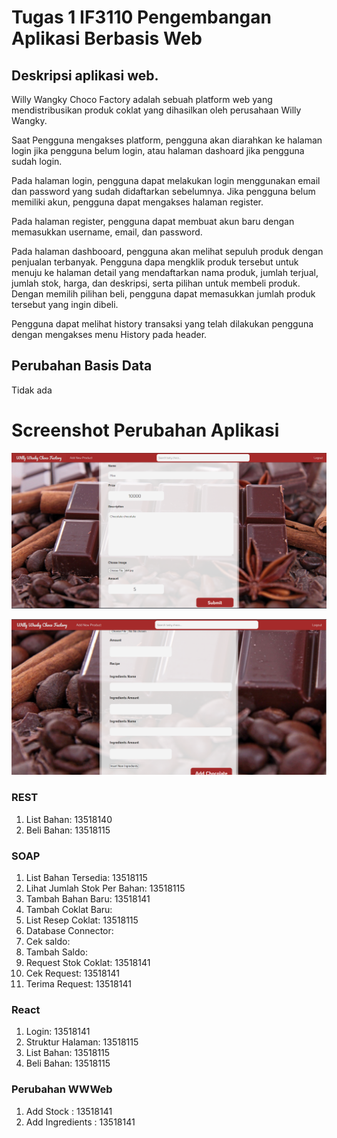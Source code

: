 # Tugas 1 IF3110 Pengembangan Aplikasi Berbasis Web

## Deskripsi aplikasi web.

Willy Wangky Choco Factory adalah sebuah platform web yang mendistribusikan produk coklat yang dihasilkan oleh perusahaan Willy Wangky.

Saat Pengguna mengakses platform, pengguna akan diarahkan ke halaman login jika pengguna belum login, atau halaman dashoard jika pengguna sudah login.

Pada halaman login, pengguna dapat melakukan login menggunakan email dan password yang sudah didaftarkan sebelumnya. Jika pengguna belum memiliki akun, pengguna dapat
mengakses halaman register.

Pada halaman register, pengguna dapat membuat akun baru dengan memasukkan username, email, dan password. 

Pada halaman dashbooard, pengguna akan melihat sepuluh produk dengan penjualan terbanyak. Pengguna dapa mengklik produk tersebut untuk menuju ke halaman detail
yang mendaftarkan nama produk, jumlah terjual, jumlah stok, harga, dan deskripsi, serta pilihan untuk membeli produk. Dengan memilih pilihan beli, pengguna dapat memasukkan
jumlah produk tersebut yang ingin dibeli.

Pengguna dapat melihat history transaksi yang telah dilakukan pengguna dengan mengakses menu History pada header.


## Perubahan Basis Data
Tidak ada

# Screenshot Perubahan Aplikasi

![Add New Chocolate Before](screenshots/add.png "Add New Chocolate Before") 

![Add New Chocolate After](screenshots/ingredients.png "Add New Chocolate After")

### REST
1. List Bahan: 13518140
2. Beli Bahan: 13518115

### SOAP
1. List Bahan Tersedia: 13518115
2. Lihat Jumlah Stok Per Bahan: 13518115
3. Tambah Bahan Baru: 13518141
4. Tambah Coklat Baru: 
5. List Resep Coklat: 13518115
6. Database Connector: 
7. Cek saldo:
8. Tambah Saldo:
9. Request Stok Coklat: 13518141
10. Cek Request: 13518141
11. Terima Request: 13518141

### React
1. Login: 13518141
2. Struktur Halaman: 13518115
3. List Bahan: 13518115
4. Beli Bahan: 13518115

### Perubahan WWWeb
1. Add Stock : 13518141
2. Add Ingredients : 13518141





